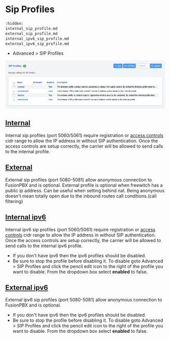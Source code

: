 # Sip Profiles

```{toctree}
:hidden:
internal_sip_profile.md
external_sip_profile.md
internal_ipv6_sip_profile.md
external_ipv6_sip_profile.md
```

-   Advanced \> SIP Profiles

![image](../_static/images/advanced/sip_profiles/fusionpbx_sip_profiles1.png)

<h2><a href="/en/latest/advanced/internal_sip_profile.html">Internal</a></h2>

Internal sip profiles (port 5060/5061) require registration or [access
controls](access_controls.md)
cidr range to allow the IP address in without SIP authentication. Once
the access controls are setup correctly, the carrier will be allowed to
send calls to the internal profile.

<h2><a href="/en/latest/advanced/external_sip_profile.html">External</a></h2>

External sip profiles (port 5080-5081) allow anonymous connection to
FusionPBX and is optional. External profile is optional when freewitch
has a public ip address. Can be useful when setting behind nat. Being
anonymous doesn\'t mean totally open due to the inbound routes call
conditions.(call filtering)

<h2><a href="/en/latest/advanced/internal_ipv6_sip_profile.html">Internal ipv6</a></h2>

Internal ipv6 sip profiles (port 5060/5061) require registration or
[access
controls](https://docs.fusionpbx.com/en/latest/advanced/access_controls.html)
cidr range to allow the IP address in without SIP authentication. Once
the access controls are setup correctly, the carrier will be allowed to
send calls to the internal ipv6 profile.

-   If you don\'t have ipv6 then the ipv6 profiles should be disabled.
-   Be sure to stop the profile before disabling it. To disable goto
    Advanced \> SIP Profiles and click the pencil edit icon to the right
    of the profile you want to disable. From the dropdown box select
    **enabled** to false.

<h2><a href="/en/latest/advanced/external_ipv6_sip_profile.html">External ipv6</a></h2>

External ipv6 sip profiles (port 5080-5081) allow anonymous connection
to FusionPBX and is optional.

-   If you don\'t have ipv6 then the ipv6 profiles should be disabled.
-   Be sure to stop the profile before disabling it. To disable goto
    Advanced \> SIP Profiles and click the pencil edit icon to the right
    of the profile you want to disable. From the dropdown box select
    **enabled** to false.
